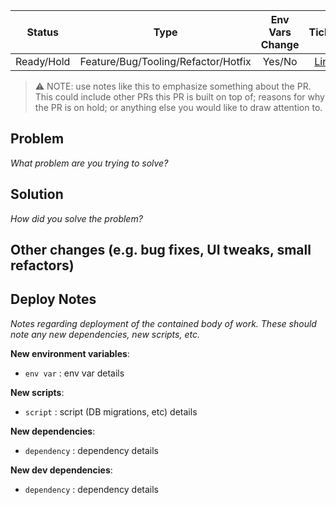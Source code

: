 |   Status   |                Type                 | Env Vars Change |           Ticket           |
| :--------: | :---------------------------------: | :-------------: | :------------------------: |
| Ready/Hold | Feature/Bug/Tooling/Refactor/Hotfix |     Yes/No      | [Link](<ticket link here>) |

> ⚠️ NOTE: use notes like this to emphasize something about the PR. This could include other PRs this PR is built on top of; reasons for why the PR is on hold; or anything else you would like to draw attention to.

## Problem

_What problem are you trying to solve?_

## Solution

_How did you solve the problem?_

## Other changes (e.g. bug fixes, UI tweaks, small refactors)

## Deploy Notes

_Notes regarding deployment of the contained body of work. These should note any
new dependencies, new scripts, etc._

**New environment variables**:

- `env var` : env var details

**New scripts**:

- `script` : script (DB migrations, etc) details

**New dependencies**:

- `dependency` : dependency details

**New dev dependencies**:

- `dependency` : dependency details
